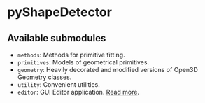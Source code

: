 # pyShapeDetector

 ## Available submodules
 - `methods`: Methods for primitive fitting.
 - `primitives`: Models of geometrical primitives.
 - `geometry`: Heavily decorated and modified versions of Open3D Geometry classes.
 - `utility`: Convenient utilities.
 - `editor`: GUI Editor application. [Read more](https://github.com/evbernardes/pyShapeDetector/tree/main/pyShapeDetector/editor).
